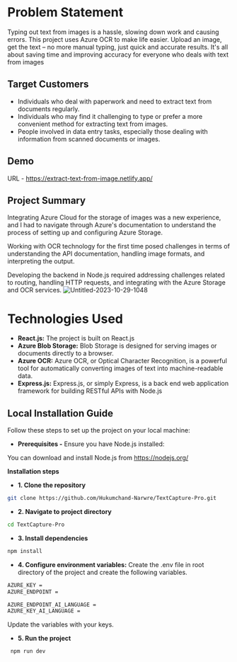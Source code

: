 # Problem Statement

Typing out text from images is a hassle, slowing down work and causing errors. This project uses Azure OCR to make life easier. Upload an image, get the text – no more manual typing, just quick and accurate results. It's all about saving time and improving accuracy for everyone who deals with text from images

## Target Customers

- Individuals who deal with paperwork and need to extract text from documents regularly.
- Individuals who may find it challenging to type or prefer a more convenient method for extracting text from images.
- People involved in data entry tasks, especially those dealing with information from scanned documents or images.

## Demo

URL - https://extract-text-from-image.netlify.app/

## Project Summary

Integrating Azure Cloud for the storage of images was a new experience, and I had to navigate through Azure's documentation to understand the process of setting up and configuring Azure Storage.

Working with OCR technology for the first time posed challenges in terms of understanding the API documentation, handling image formats, and interpreting the output.

Developing the backend in Node.js required addressing challenges related to routing, handling HTTP requests, and integrating with the Azure Storage and OCR services.
![Untitled-2023-10-29-1048](https://github.com/Hukumchand-Narwre/Extract-Text-FromI-mage-frontend/assets/85044429/ee2f2c55-acb2-40ca-b73c-5cfa80f54aa1)

# Technologies Used

- **React.js:** The project is built on React.js
- **Azure Blob Storage:** Blob Storage is designed for serving images or documents directly to a browser.
- **Azure OCR:** Azure OCR, or Optical Character Recognition, is a powerful tool for automatically converting images of text into machine-readable data.
- **Express.js:** Express.js, or simply Express, is a back end web application framework for building RESTful APIs with Node.js

## Local Installation Guide

Follow these steps to set up the project on your local machine:

- **Prerequisites -**
Ensure you have Node.js installed:

You can download and install Node.js from https://nodejs.org/

**Installation steps**
- **1. Clone the repository**
```bash
git clone https://github.com/Hukumchand-Narwre/TextCapture-Pro.git
```
- **2. Navigate to project directory**
```bash
cd TextCapture-Pro
```
- **3. Install dependencies**
```bash
npm install
```
- **4. Configure environment variables:**
Create the .env file in root directory of the project  and create the following variables.
```bash
AZURE_KEY = 
AZURE_ENDPOINT =

AZURE_ENDPOINT_AI_LANGUAGE = 
AZURE_KEY_AI_LANGUAGE = 
```
Update the variables with your keys.
- **5. Run the project**
```bash
 npm run dev
```

